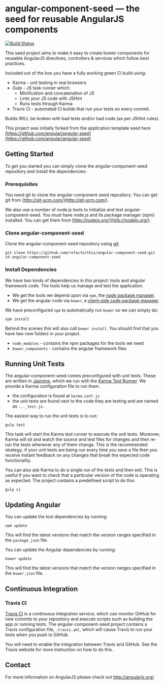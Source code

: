 # angular-component-seed — the seed for reusable AngularJS components

[![Build Status](https://travis-ci.org/weolopez/ChatComponent.svg?branch=master)](https://travis-ci.org/weolopez/ChatComponent.svg?branch=master)

This seed project aims to make it easy to create bower components for reusable AngularJS directives, controllers
& services which follow best practices.

Included out of the box you have a fully working green CI build using:

 * Karma - unit testing in real browsers
 * Gulp - JS task runner which:
     * Minification and concatenation of JS
     * Lints your JS code with JSHint
     * Runs tests through Karma
 * Travis CI - automated CI builds that run your tests on every commit.

Builds WILL be broken with bad tests and/or bad code (as per JSHint rules).

This project was initially forked from the application template seed here
[https://github.com/angular/angular-seed](https://github.com/angular/angular-seed)

## Getting Started

To get you started you can simply clone the angular-component-seed repository and install the dependencies:

### Prerequisites

You need git to clone the angular-component-seed repository. You can get git from
[http://git-scm.com/](http://git-scm.com/).

We also use a number of node.js tools to initialize and test angular-component-seed. You must have node.js and
its package manager (npm) installed.  You can get them from [http://nodejs.org/](http://nodejs.org/).

### Clone angular-component-seed

Clone the angular-component-seed repository using [git][git]:

```
git clone https://github.com/refactorthis/angular-component-seed.git
cd angular-component-seed
```

### Install Dependencies

We have two kinds of dependencies in this project: tools and angular framework code.  The tools help
us manage and test the application.

* We get the tools we depend upon via `npm`, the [node package manager][npm].
* We get the angular code via `bower`, a [client-side code package manager][bower].

We have preconfigured `npm` to automatically run `bower` so we can simply do:

```
npm install
```

Behind the scenes this will also call `bower install`.  You should find that you have two new
folders in your project.

* `node_modules` - contains the npm packages for the tools we need
* `bower_components` - contains the angular framework files

## Running Unit Tests

The angular-component-seed comes preconfigured with unit tests. These are written in
[Jasmine][jasmine], which we run with the [Karma Test Runner][karma]. We provide a Karma
configuration file to run them.

* the configuration is found at `karma.conf.js`
* the unit tests are found next to the code they are testing and are named as `..._test.js`.

The easiest way to run the unit tests is to run:

```
gulp test
```

This task will start the Karma test runner to execute the unit tests. Moreover, Karma will sit and
watch the source and test files for changes and then re-run the tests whenever any of them change.
This is the recommended strategy; if your unit tests are being run every time you save a file then
you receive instant feedback on any changes that break the expected code functionality.

You can also ask Karma to do a single run of the tests and then exit.  This is useful if you want to
check that a particular version of the code is operating as expected.  The project contains a
predefined script to do this:

```
gulp ci
```

## Updating Angular

You can update the tool dependencies by running:

```
npm update
```

This will find the latest versions that match the version ranges specified in the `package.json` file.

You can update the Angular dependencies by running:

```
bower update
```

This will find the latest versions that match the version ranges specified in the `bower.json` file.


## Continuous Integration

### Travis CI

[Travis CI][travis] is a continuous integration service, which can monitor GitHub for new commits
to your repository and execute scripts such as building the app or running tests. The angular-component-seed
project contains a Travis configuration file, `.travis.yml`, which will cause Travis to run your
tests when you push to GitHub.

You will need to enable the integration between Travis and GitHub. See the Travis website for more
instruction on how to do this.

## Contact

For more information on AngularJS please check out http://angularjs.org/

[git]: http://git-scm.com/
[bower]: http://bower.io
[npm]: https://www.npmjs.org/
[node]: http://nodejs.org
[protractor]: https://github.com/angular/protractor
[jasmine]: http://jasmine.github.io
[karma]: http://karma-runner.github.io
[travis]: https://travis-ci.org/
[http-server]: https://github.com/nodeapps/http-server
